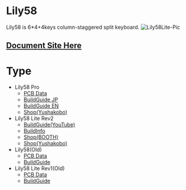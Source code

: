 # Lily58
Lily58 is 6*4+4keys column-staggered split keyboard.
![Lily58Lite-Pic](https://user-images.githubusercontent.com/6285554/84393842-13960900-ac37-11ea-811e-65db2948ca73.jpg)

## [Document Site Here](https://kata0510.github.io/Lily58-Document/)

# Type

- Lily58 Pro
  - [PCB Data](https://github.com/kata0510/Lily58/tree/master/Pro/PCB)
  - [BuildGuide JP](https://kata0510.github.io/Lily58-Document/Lily58_Pro_BG/)
  - [BuildGuide EN](https://github.com/kata0510/Lily58/blob/master/Pro/Doc/buildguide_en.md)
  - [Shop(Yushakobo)](https://yushakobo.jp/shop/lily58-pro/)
- Lily58 Lite Rev2
  - [BuildGuide(YouTube)](https://www.youtube.com/watch?v=t6HLQvqlsVM)
  - [BuildInfo](https://kata0510.github.io/Lily58-Document/Lily58_Lite_Rev2_help.md)
  - [Shop(BOOTH)](https://booth.pm/ja/items/1963895)
  - [Shop(Yushakobo)](https://yushakobo.jp/shop/consign_lily58-lite-rev2/)
- Lily58(Old)
  - [PCB Data](https://github.com/kata0510/Lily58/tree/master/pcb)
  - [BuildGuide](https://kata0510.github.io/Lily58-Document/Lily58_BG.html)
- Lily58 Lite Rev1(Old)
  - [PCB Data](https://github.com/kata0510/Lily58/tree/master/pcb)
  - [BuildGuide](https://kata0510.github.io/Lily58-Document/Lily58_Lite_BG.html)
